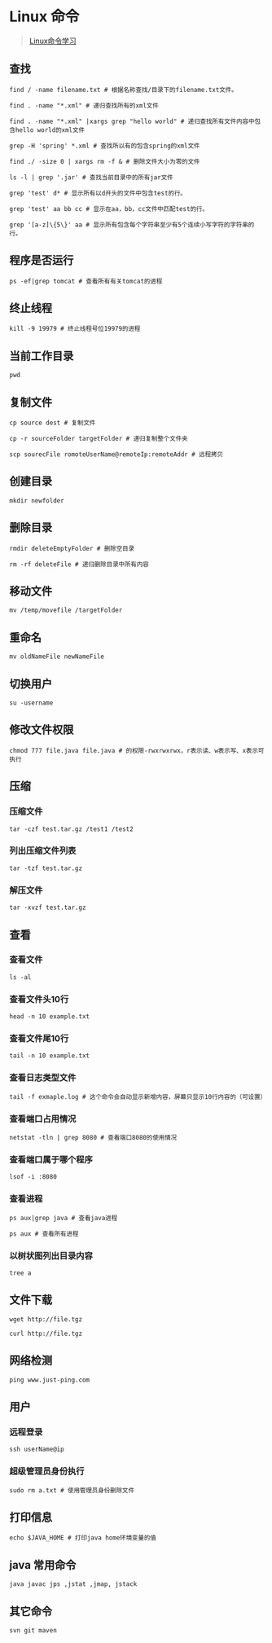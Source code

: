 # Linux 命令

> [Linux命令学习](http://explainshell.com/)


## 查找

```shell
find / -name filename.txt # 根据名称查找/目录下的filename.txt文件。

find . -name "*.xml" # 递归查找所有的xml文件

find . -name "*.xml" |xargs grep "hello world" # 递归查找所有文件内容中包含hello world的xml文件

grep -H 'spring' *.xml # 查找所以有的包含spring的xml文件

find ./ -size 0 | xargs rm -f & # 删除文件大小为零的文件

ls -l | grep '.jar' # 查找当前目录中的所有jar文件

grep 'test' d* # 显示所有以d开头的文件中包含test的行。

grep 'test' aa bb cc # 显示在aa，bb，cc文件中匹配test的行。

grep '[a-z]\{5\}' aa # 显示所有包含每个字符串至少有5个连续小写字符的字符串的行。
```

## 程序是否运行

```shell
ps -ef|grep tomcat # 查看所有有关tomcat的进程
```

## 终止线程

```shell
kill -9 19979 # 终止线程号位19979的进程
```

## 当前工作目录
```shell
pwd
```

## 复制文件
```shell
cp source dest # 复制文件

cp -r sourceFolder targetFolder # 递归复制整个文件夹

scp sourecFile romoteUserName@remoteIp:remoteAddr # 远程拷贝
```

## 创建目录
```shell
mkdir newfolder
```

## 删除目录
```shell
rmdir deleteEmptyFolder # 删除空目录

rm -rf deleteFile # 递归删除目录中所有内容
```

## 移动文件
```shell
mv /temp/movefile /targetFolder
```

## 重命名
```shell
mv oldNameFile newNameFile
```

## 切换用户
```shell
su -username
```
## 修改文件权限
```shell
chmod 777 file.java file.java # 的权限-rwxrwxrwx，r表示读、w表示写、x表示可执行
```
## 压缩
### 压缩文件
```shell
tar -czf test.tar.gz /test1 /test2
```
### 列出压缩文件列表
```shell
tar -tzf test.tar.gz
```
### 解压文件
```shell
tar -xvzf test.tar.gz
```
## 查看
### 查看文件

```shell
ls -al
```

### 查看文件头10行
```shell
head -n 10 example.txt
```
### 查看文件尾10行
```shell
tail -n 10 example.txt
```
### 查看日志类型文件
```shell
tail -f exmaple.log # 这个命令会自动显示新增内容，屏幕只显示10行内容的（可设置）
```
### 查看端口占用情况
```shell
netstat -tln | grep 8080 # 查看端口8080的使用情况
```
### 查看端口属于哪个程序
```shell
lsof -i :8080
```
### 查看进程
```shell
ps aux|grep java # 查看java进程

ps aux # 查看所有进程
```
### 以树状图列出目录内容
```shell
tree a
```

## 文件下载
```shell
wget http://file.tgz

curl http://file.tgz
```
## 网络检测
```shell
ping www.just-ping.com
```
## 用户
### 远程登录
```shell
ssh userName@ip
```
### 超级管理员身份执行
```shell
sudo rm a.txt # 使用管理员身份删除文件
```
## 打印信息
```shell
echo $JAVA_HOME # 打印java home环境变量的值
```
## java 常用命令
```shell
java javac jps ,jstat ,jmap, jstack
```
## 其它命令

```shell
svn git maven
```
### 


## 


